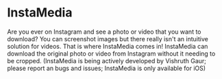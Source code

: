 # InstaMedia
Are you ever on Instagram and see a photo or video that you want to download? You can screenshot images but there really isn't an intuitive solution for videos.
That is where InstaMedia comes in! InstaMedia can download the original photo or video from Instagram without it needing to be cropped.
(InstaMedia is being actively developed by Vishruth Gaur; please report an bugs and issues; InstaMedia is only available for iOS)

